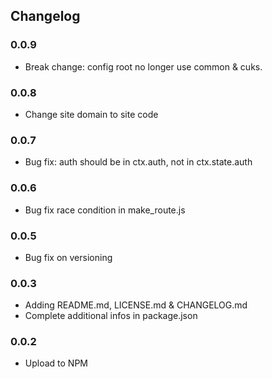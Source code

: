 ## Changelog

### 0.0.9

- Break change: config root no longer use common & cuks.

### 0.0.8

- Change site domain to site code

### 0.0.7

- Bug fix: auth should be in ctx.auth, not in ctx.state.auth

### 0.0.6

- Bug fix race condition in make_route.js

### 0.0.5

- Bug fix on versioning

### 0.0.3

- Adding README.md, LICENSE.md & CHANGELOG.md
- Complete additional infos in package.json

### 0.0.2

- Upload to NPM
